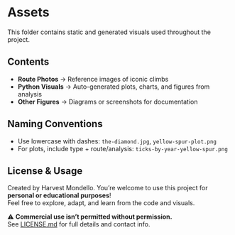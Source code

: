 # Assets

This folder contains static and generated visuals used throughout the project.

## Contents
- **Route Photos** → Reference images of iconic climbs
- **Python Visuals** → Auto-generated plots, charts, and figures from analysis
- **Other Figures** → Diagrams or screenshots for documentation

## Naming Conventions
- Use lowercase with dashes: `the-diamond.jpg`, `yellow-spur-plot.png`
- For plots, include type + route/analysis: `ticks-by-year-yellow-spur.png`

## License & Usage
Created by Harvest Mondello. You’re welcome to use this project for **personal or educational purposes**!  
Feel free to explore, adapt, and learn from the code and visuals.  

⚠️ **Commercial use isn’t permitted without permission.**  
See [LICENSE.md](../LICENSE.md) for full details and contact info.

